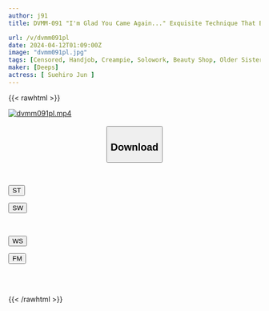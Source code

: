 ```yaml
---
author: j91
title: DVMM-091 "I'm Glad You Came Again..." Exquisite Technique That Barely Touches The Dick! Jun Suehiro, The Big-assed Lady Who Makes A Man Faint In Agony With Her Teasing Groin Massage, Ends Up Being Able To Fuck Him Raw After Three Nominations.

url: /v/dvmm091pl
date: 2024-04-12T01:09:00Z
image: "dvmm091pl.jpg"
tags: [Censored, Handjob, Creampie, Solowork, Beauty Shop, Older Sister, Lingerie	]
maker: [Deeps]
actress: [ Suehiro Jun ]
---
```



{{< rawhtml >}}

<div class="video" data-videoid="QXOJx69QejHyxw">
    <a href="javascript:;">
        <img src="/v/dvmm091pl/dvmm091pl.jpg" width="WIDTH" height="HEIGHT" alt="dvmm091pl.mp4" loading="lazy">
    </a>
</div>

<script type="text/javascript" src="https://j91.asia/asset/on-demand-st.js"></script>

<br>
  <link rel="stylesheet" href="https://j91.asia/asset/bs5.css">
  
  <center>
  <button class="btn btn-primary" type="button" data-bs-toggle="collapse" data-bs-target=".multi-collapse" aria-expanded="false" aria-controls="multiCollapseExample1 multiCollapseExample2"><h2>Download</h2></button></center>
</p>
<div class="row">
  <div class="col">
    <div class="collapse multi-collapse" id="multiCollapseExample1">
      <div class="card card-body">
	      	      <br>
<div class="buttons">  
<p><a href="https://streamtape.to/v/QXOJx69QejHyxw" target="_blank"><button class="btn-hover color-3"><i class="fa fa-download"></i> ST</button></a></p>
<p><a href="https://asnwish.com/4p2kpk45gkah" target="_blank"><button class="btn-hover color-2"><i class="fa fa-download"></i> SW</button></a></p></div>
    </div>
  </div>
</div>
  <div class="col">
    <div class="collapse multi-collapse" id="multiCollapseExample2">
      <div class="card card-body">
	      <br>
<div class="buttons">
<p><a href="https://wolfstream.tv/wvla1f0nch45"><button class="btn-hover color-9"><i class="fa fa-download"></i> WS</button></a></p>
<p><a href="https://filemoon.sx/d/ykpn8h8bpj5w"><button class="btn-hover color-8"><i class="fa fa-download"></i> FM</button></a></p></div>
<br><br>
      </div>
    </div>
  </div>
</div>

{{< /rawhtml >}}